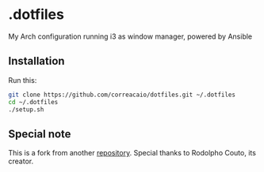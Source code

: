 # .dotfiles

My Arch configuration running i3 as window manager, powered by Ansible

## Installation

Run this:

```sh
git clone https://github.com/correacaio/dotfiles.git ~/.dotfiles
cd ~/.dotfiles
./setup.sh
```

## Special note
This is a fork from another [repository](https://github.com/rodolphocouto/dotfiles).
Special thanks to Rodolpho Couto, its creator.
